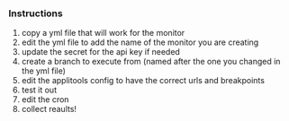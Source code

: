 ### Instructions
1. copy a yml file that will work for the monitor
2. edit the yml file to add the name of the monitor you are creating
3. update the secret for the api key if needed
4. create a branch to execute from (named after the one you changed in the yml file)
5. edit the applitools config to have the correct urls and breakpoints
6. test it out
7. edit the cron
8. collect reaults!
